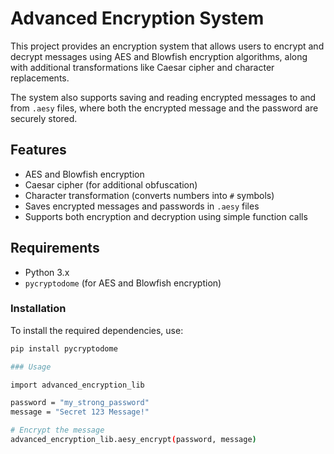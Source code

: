 # Advanced Encryption System

This project provides an encryption system that allows users to encrypt and decrypt messages using AES and Blowfish encryption algorithms, along with additional transformations like Caesar cipher and character replacements.

The system also supports saving and reading encrypted messages to and from `.aesy` files, where both the encrypted message and the password are securely stored.

## Features

- AES and Blowfish encryption
- Caesar cipher (for additional obfuscation)
- Character transformation (converts numbers into `#` symbols)
- Saves encrypted messages and passwords in `.aesy` files
- Supports both encryption and decryption using simple function calls

## Requirements

- Python 3.x
- `pycryptodome` (for AES and Blowfish encryption)

### Installation

To install the required dependencies, use:

```bash
pip install pycryptodome

### Usage

import advanced_encryption_lib

password = "my_strong_password"
message = "Secret 123 Message!"

# Encrypt the message
advanced_encryption_lib.aesy_encrypt(password, message)

